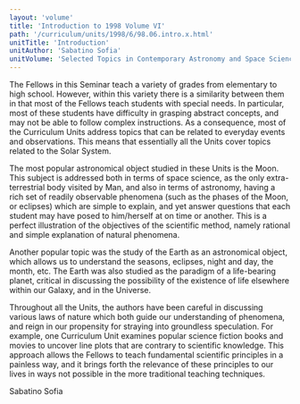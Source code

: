 ```yaml
---
layout: 'volume'
title: 'Introduction to 1998 Volume VI'
path: '/curriculum/units/1998/6/98.06.intro.x.html'
unitTitle: 'Introduction'
unitAuthor: 'Sabatino Sofia'
unitVolume: 'Selected Topics in Contemporary Astronomy and Space Science'
---
```


<body>
 <p>
  The Fellows in this Seminar teach a variety of grades from elementary to high school.  However, within this variety there is a similarity between them in that most of the Fellows teach students with special needs.  In particular, most of these students have difficulty in grasping abstract concepts, and may not be able to follow complex instructions.  As a consequence, most of the Curriculum Units address topics that can be related to everyday events and observations.  This means that essentially all the Units cover topics related to the Solar System.
 </p>
 <p>
  The most popular astronomical object studied in these Units is the Moon.  This subject is addressed both in terms of space science, as the only extra-terrestrial body visited by Man, and also in terms of astronomy, having a rich set of readily observable phenomena (such as the phases of the Moon, or eclipses) which are simple to explain, and yet answer questions that each student may have posed to him/herself at on time or another.  This is a perfect illustration of the objectives  of the scientific method, namely rational and simple explanation of natural phenomena.
 </p>
 <p>
  Another popular topic was the study of the Earth as an astronomical object, which allows us to understand the seasons, eclipses, night and day, the month, etc.  The Earth was also studied as the paradigm of a life-bearing planet, critical in discussing the possibility of the existence of life elsewhere within our Galaxy, and in the Universe.
 </p>
 <p>
  Throughout all the Units, the authors have been careful in discussing various laws of nature which both guide our understanding of phenomena, and reign in our propensity for straying into groundless speculation.  For example, one Curriculum Unit examines popular science fiction books and movies to uncover line plots that are contrary to scientific knowledge.  This approach allows the Fellows to teach fundamental scientific principles in a painless way, and it brings forth the relevance of these principles to our lives in ways not possible in the more traditional teaching techniques.
 </p>
 <p>
  Sabatino Sofia
 </p>
 <p>
 </p>
 <p>
 </p>
</body>
